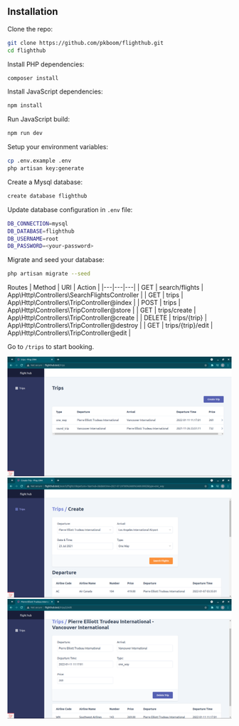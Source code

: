## Installation

Clone the repo:

```sh
git clone https://github.com/pkboom/flighthub.git
cd flighthub
```

Install PHP dependencies:

```sh
composer install
```

Install JavaScript dependencies:

```sh
npm install
```

Run JavaScript build:

```sh
npm run dev
```

Setup your environment variables:

```sh
cp .env.example .env
php artisan key:generate
```

Create a Mysql database:

```sh
create database flighthub
```

Update database configuration in `.env` file:

```sh
DB_CONNECTION=mysql
DB_DATABASE=flighthub
DB_USERNAME=root
DB_PASSWORD=<your-password>
```

Migrate and seed your database:

```sh
php artisan migrate --seed
```

Routes
| Method | URI | Action |
|---|---|---|
| GET | search/flights | App\Http\Controllers\SearchFlightsController |
| GET | trips | App\Http\Controllers\TripController@index |
| POST | trips | App\Http\Controllers\TripController@store |
| GET | trips/create | App\Http\Controllers\TripController@create |
| DELETE | trips/{trip} | App\Http\Controllers\TripController@destroy |
| GET | trips/{trip}/edit | App\Http\Controllers\TripController@edit |

Go to `/trips` to start booking.

![Trips](images/screenshot1.png)
![Create Trip](images/screenshot2.png)
![Show Trip](images/screenshot3.png)
